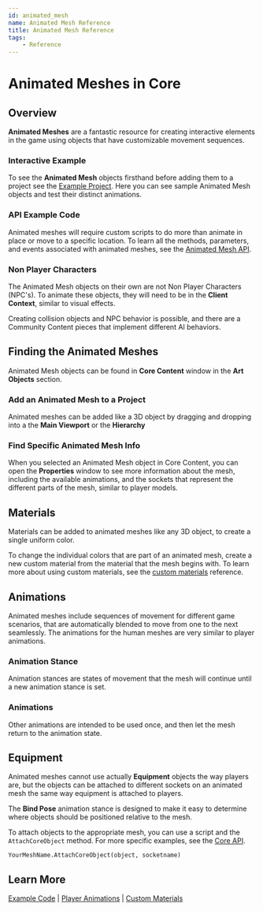 ```yaml
---
id: animated_mesh
name: Animated Mesh Reference
title: Animated Mesh Reference
tags:
    - Reference
---
```


# Animated Meshes in Core

## Overview

**Animated Meshes** are a fantastic resource for creating interactive elements in the game using objects that have customizable movement sequences.

### Interactive Example

To see the **Animated Mesh** objects firsthand before adding them to a project see the [Example Project](https://www.coregames.com/games/b31f83/animmeshpreviewer). Here you can see sample Animated Mesh objects and test their distinct animations.

### API Example Code

Animated meshes will require custom scripts to do more than animate in place or move to a specific location. To learn all the methods, parameters, and events associated with animated meshes, see the [Animated Mesh API](../api/index.md).

### Non Player Characters

The Animated Mesh objects on their own are not Non Player Characters (NPC's). To animate these objects, they will need to be in the **Client Context**, similar to visual effects.

Creating collision objects and NPC behavior is possible, and there are a Community Content pieces that implement different AI behaviors.

## Finding the Animated Meshes

Animated Mesh objects can be found in **Core Content** window in the **Art Objects** section.

### Add an Animated Mesh to a Project

Animated meshes can be added like a 3D object by dragging and dropping into a the **Main Viewport** or the **Hierarchy**

### Find Specific Animated Mesh Info

When you selected an Animated Mesh object in Core Content, you can open the **Properties** window to see more information about the mesh, including the available animations, and the sockets that represent the different parts of the mesh, similar to player models.

## Materials

Materials can be added to animated meshes like any 3D object, to create a single uniform color.

To change the individual colors that are part of an animated mesh, create a new custom material from the material that the mesh begins with. To learn more about using custom materials, see the [custom materials](custom_materials.md) reference.

## Animations

Animated meshes include sequences of movement for different game scenarios, that are automatically blended to move from one to the next seamlessly. The animations for the human meshes are very similar to player animations.

### Animation Stance

Animation stances are states of movement that the mesh will continue until a new animation stance is set.

### Animations

Other animations are intended to be used once, and then let the mesh return to the animation state.

## Equipment

Animated meshes cannot use actually **Equipment** objects the way players are, but the objects can be attached to different sockets on an animated mesh the same way equipment is attached to players.

The **Bind Pose** animation stance is designed to make it easy to determine where objects should be positioned relative to the mesh.

To attach objects to the appropriate mesh, you can use a script and the `AttachCoreObject` method. For more specific examples, see the [Core API](../api/animatedmesh.md).

```YourMeshName.AttachCoreObject(object, socketname)```

## Learn More

[Example Code](../api/animatedmesh.md) | [Player Animations](animations.md) | [Custom Materials](custom_materials.md)
